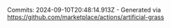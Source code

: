 Commits: 2024-09-10T20:48:14.913Z - Generated via https://github.com/marketplace/actions/artificial-grass
<br>
